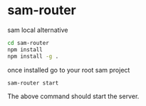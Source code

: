 # sam-router
sam local alternative

```sh
cd sam-router
npm install
npm install -g .
```

once installed go to your root sam project 

```sh 
sam-router start
```

The above command should start the server.
